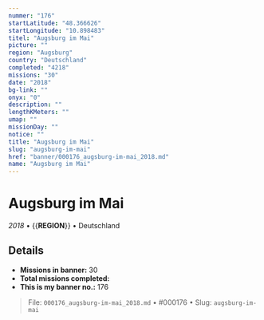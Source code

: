 ```yaml
---
nummer: "176"
startLatitude: "48.366626"
startLongitude: "10.898483"
titel: "Augsburg im Mai"
picture: ""
region: "Augsburg"
country: "Deutschland"
completed: "4218"
missions: "30"
date: "2018"
bg-link: ""
onyx: "0"
description: ""
lengthKMeters: ""
umap: ""
missionDay: ""
notice: ""
title: "Augsburg im Mai"
slug: "augsburg-im-mai"
href: "banner/000176_augsburg-im-mai_2018.md"
name: "Augsburg im Mai"
---
```

# Augsburg im Mai

*2018* • {{__REGION__}} • Deutschland





## Details

- **Missions in banner:** 30
- **Total missions completed:** 
- **This is my banner no.:** 176






> File: `000176_augsburg-im-mai_2018.md` • #000176 • Slug: `augsburg-im-mai`
